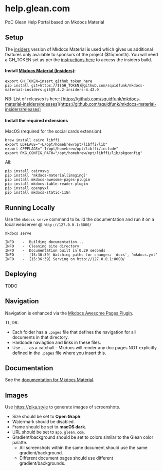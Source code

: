 # help.glean.com
PoC Glean Help Portal based on Mkdocs Material

## Setup
The [insiders](https://squidfunk.github.io/mkdocs-material/insiders/) version of Mkdocs Material is used which gives us additional features only available to sponsors of the project ($15/month). You will need a GH_TOKEN set as per the [instructions here](https://squidfunk.github.io/mkdocs-material/insiders/getting-started/) to access the insiders build.

#### Install [Mkdocs Material (Insiders)](https://github.com/squidfunk/mkdocs-material-insiders):
```
export GH_TOKEN=insert_github_token_here
pip install git+https://${GH_TOKEN}@github.com/squidfunk/mkdocs-material-insiders.git@9.4.2-insiders-4.42.0
```
NB: List of releases is here: [https://github.com/squidfunk/mkdocs-material-insiders/releases](https://github.com/squidfunk/mkdocs-material-insiders/releases)

#### Install the required extensions
MacOS (required for the social cards extension):
```
brew install cairo libffi
export LDFLAGS="-L/opt/homebrew/opt/libffi/lib"
export CPPFLAGS="-I/opt/homebrew/opt/libffi/include"
export PKG_CONFIG_PATH="/opt/homebrew/opt/libffi/lib/pkgconfig"
```

All:
```
pip install cairosvg
pip install 'mkdocs-material[imaging]'
pip install mkdocs-awesome-pages-plugin
pip install mkdocs-table-reader-plugin
pip install openpyxl
pip install mkdocs-static-i18n
```

## Running Locally
Use the `mkdocs serve` command to build the documentation and run it on a local webserver @ `http://127.0.0.1:8000/`

```
mkdocs serve

INFO    -  Building documentation...
INFO    -  Cleaning site directory
INFO    -  Documentation built in 0.29 seconds
INFO    -  [15:36:39] Watching paths for changes: 'docs', 'mkdocs.yml'
INFO    -  [15:36:39] Serving on http://127.0.0.1:8000/
```

## Deploying
TODO

## Navigation
Navigation is enhanced via the [Mkdocs Awesome Pages Plugin](https://github.com/lukasgeiter/mkdocs-awesome-pages-plugin).

TL;DR:
* Each folder has a `.pages` file that defines the navigation for all documents in that directory.
* Hardcode naviagtion and links in these files.
* Use `...` as a catchall - Mkdocs will render any doc pages NOT explicitly defined in the `.pages` file where you insert this.

## Documentation
See the [documentation for Mkdocs Material](https://squidfunk.github.io/mkdocs-material/getting-started/).

## Images
Use https://pika.style to generate images of screenshots.
* Size should be set to **Open Graph**.
* Watermark should be disabled.
* Frame should be set to **macOS dark**.
* URL should be set to `app.glean.com`.
* Gradient/background should be set to colors similar to the Glean color palatte.
  * All screenshots within the same document should use the same gradient/background.
  * Different document pages should use different gradient/backgrounds.
